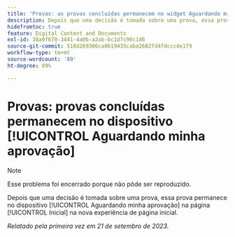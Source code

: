 ```yaml
---
title: 'Provas: as provas concluídas permanecem no widget Aguardando minha aprovação'
description: Depois que uma decisão é tomada sobre uma prova, essa prova permanece no dispositivo [!UICONTROL Aguardando minha aprovação] na página [!UICONTROL Inicial] na nova experiência de página inicial.
hidefromtoc: true
feature: Digital Content and Documents
exl-id: 38a0f678-3441-4a0b-a2ab-bc1d7c96c1d6
source-git-commit: 510d269306ca0619435caba2682fd4fdccc4e1f9
workflow-type: tm+mt
source-wordcount: '89'
ht-degree: 89%

---
```


# Provas: provas concluídas permanecem no dispositivo [!UICONTROL Aguardando minha aprovação]

>[!NOTE]
>
>Esse problema foi encerrado porque não pôde ser reproduzido.

Depois que uma decisão é tomada sobre uma prova, essa prova permanece no dispositivo [!UICONTROL Aguardando minha aprovação] na página [!UICONTROL Inicial] na nova experiência de página inicial.

_Relatado pela primeira vez em 21 de setembro de 2023._
